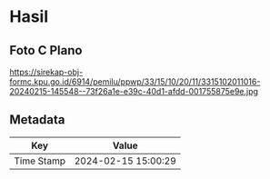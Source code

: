 # Hasil

## Foto C Plano

https://sirekap-obj-formc.kpu.go.id/6914/pemilu/ppwp/33/15/10/20/11/3315102011016-20240215-145548--73f26a1e-e39c-40d1-afdd-001755875e9e.jpg


## Metadata

| Key        | Value               |
| ---------- | ------------------- |
| Time Stamp | 2024-02-15 15:00:29 |



